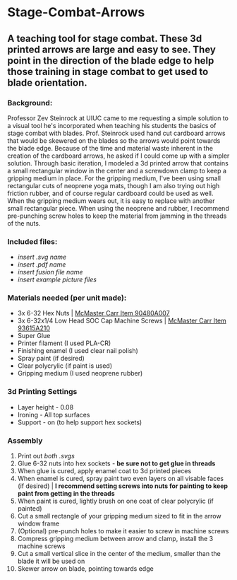 # Stage-Combat-Arrows
## A teaching tool for stage combat. These 3d printed arrows are large and easy to see. They point in the direction of the blade edge to help those training in stage combat to get used to blade orientation.

### Background: 
Professor Zev Steinrock at UIUC came to me requesting a simple solution to a visual tool he's incorporated when teaching his students the basics of stage combat with blades. Prof. Steinrock used hand cut cardboard arrows that would be skewered on the blades so the arrows would point towards the blade edge. Because of the time and material waste inherent in the creation of the cardboard arrows, he asked if I could come up with a simpler solution. Through basic iteration, I modeled a 3d printed arrow that contains a small rectangular window in the center and a screwdown clamp to keep a gripping medium in place. For the gripping medium, I've been using small rectangular cuts of neoprene yoga mats, though I am also trying out high friction rubber, and of course regular cardboard could be used as well. When the gripping medium wears out, it is easy to replace with another small rectangular piece. When using the neoprene and rubber, I recommend pre-punching screw holes to keep the material from jamming in the threads of the nuts.

### Included files:
- *insert .svg name*
- *insert .pdf name*
- *insert fusion file name*
- *insert example picture files*

### Materials needed (per unit made):
- 3x 6-32 Hex Nuts | [McMaster Carr Item 90480A007](https://www.mcmaster.com/90480A007/)
- 3x 6-32x1/4 Low Head SOC Cap Machine Screws | [McMaster Carr Item 93615A210](https://www.mcmaster.com/93615A210/)
- Super Glue
- Printer filament (I used PLA-CR)
- Finishing enamel (I used clear nail polish)
- Spray paint (if desired)
- Clear polycrylic (if paint is used)
- Gripping medium (I used neoprene rubber)

### 3d Printing Settings
- Layer height - 0.08
- Ironing - All top surfaces
- Support - on (to help support hex sockets)

### Assembly
1. Print out *both .svgs*
2. Glue 6-32 nuts into hex sockets - **be sure not to get glue in threads**
3. When glue is cured, apply enamel coat to 3d printed pieces
4. When enamel is cured, spray paint two even layers on all visable faces (if desired) | **I recommend setting screws into nuts for painting to keep paint from getting in the threads**
5. When paint is cured, lightly brush on one coat of clear polycrylic (if painted)
6. Cut a small rectangle of your gripping medium sized to fit in the arrow window frame
7. (Optional) pre-punch holes to make it easier to screw in machine screws
8. Compress gripping medium between arrow and clamp, install the 3 machine screws
9. Cut a small vertical slice in the center of the medium, smaller than the blade it will be used on
10. Skewer arrow on blade, pointing towards edge
